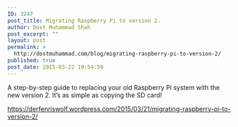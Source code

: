 ```yaml
---
ID: 3247
post_title: Migrating Raspberry Pi to version 2.
author: Dost Muhammad Shah
post_excerpt: ""
layout: post
permalink: >
  http://dostmuhammad.com/blog/migrating-raspberry-pi-to-version-2/
published: true
post_date: 2015-03-22 19:54:59
---
```

A step-by-step guide to replacing your old Raspberry Pi system with the new version 2.
It’s as simple as copying the SD card!


 <a href="https://derfenriswolf.wordpress.com/2015/03/21/migrating-raspberry-pi-to-version-2/">https://derfenriswolf.wordpress.com/2015/03/21/migrating-raspberry-pi-to-version-2/</a>